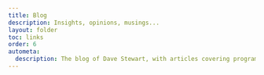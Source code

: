 ```yaml
---
title: Blog
description: Insights, opinions, musings...
layout: folder
toc: links
order: 6
autometa:
  description: The blog of Dave Stewart, with articles covering programming, productivity, and tips for JavaScript and web developers, as well as a few off-piste thoughts and musings thrown in for good measure.
---
```

